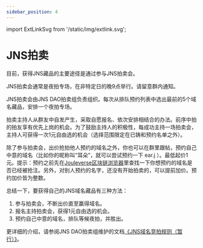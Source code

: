 ```yaml
---
sidebar_position: 4
---
```


import ExtLinkSvg from '/static/img/extlink.svg';

# JNS拍卖

目前，获得JNS藏品的主要途径是通过参与JNS拍卖会。

JNS拍卖会通常是夜拍专场，在非特定日的晚9点举行。请留意群内通知。

JNS拍卖会由JNS DAO拍卖组负责组织。每次从排队预约列表中选出最前的5个域名藏品，安排一个夜拍专场。

拍卖主持人从群友中自发产生，采取自愿报名、依次安排相结合的办法。前序中拍的拍友享有优先上岗的机会。为了鼓励主持人的积极性，每成功主持一场拍卖会，主持人可获得一次1元自由选的机会（选择范围限定在已铸和预约名单之外）。

除了参与拍卖会，出价抢拍他人预约的域名之外，你也可以在群里跟帖，预约自己中意的域名（比如你的昵称叫“耳朵”，就可以尝试预约一下 ear.j ）。最低起价1元。提示：预约之前先在[Jouleverse区块链浏览器<ExtLinkSvg />](https://jscan.jnsdao.com/#/jnsvote/)里查找一下你想预约的域名是否已经被抢注。另外，对别人预约的名字，还没有开始拍卖的，可以提前加价。预约加价皆为整数。

总结一下，要获得自己的JNS域名藏品有三种方法：
1. 参与拍卖会，不断出价直至赢得域名。
2. 报名主持拍卖会，获得1元自由选的机会。
3. 预约自己中意的域名，排队等候夜拍，并胜出。

更详细的介绍，请参阅JNS DAO拍卖组维护的文档[《JNS域名竞拍规则（暂行）》<ExtLinkSvg />](https://www.yuque.com/koant/pba3ib/tm7olavoxlr6qya5?#《JNS域名竞拍规则（暂行）》)。

